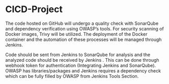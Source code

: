 # CICD-Project 


The code hosted on GitHub will undergo a quality check with SonarQube and dependency verification using OWASP’s tools. For security scanning of Docker images, Trivy will be utilized. The deployment of the Docker container and the automation of these processes will be managed through Jenkins.

Code should be sent from Jenkins to SonarQube for analysis and the analyzed code should be received by Jenkins . This can be done through webhook token for authentication (Integrating Jenkins and SonarQube). 
OWASP has libraries/packages and Jenkins requires a dependency check which can be fully filled by OWASP from Jenkins Tools Section. 
